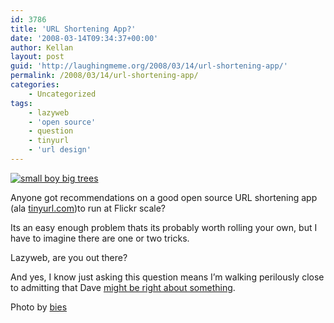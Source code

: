 ```yaml
---
id: 3786
title: 'URL Shortening App?'
date: '2008-03-14T09:34:37+00:00'
author: Kellan
layout: post
guid: 'http://laughingmeme.org/2008/03/14/url-shortening-app/'
permalink: /2008/03/14/url-shortening-app/
categories:
    - Uncategorized
tags:
    - lazyweb
    - 'open source'
    - question
    - tinyurl
    - 'url design'
---
```


[![small boy big trees](http://farm1.static.flickr.com/31/55539544_5d2779e5ff.jpg)](http://www.flickr.com/photos/bies/55539544/ "small boy big trees by bies, on Flickr")

Anyone got recommendations on a good open source URL shortening app (ala [tinyurl.com](http://tinyurl.com))to run at Flickr scale?

Its an easy enough problem thats its probably worth rolling your own, but I have to imagine there are one or two tricks.

Lazyweb, are you out there?

And yes, I know just asking this question means I’m walking perilously close to admitting that Dave [might be right about something](http://rc3.org/2007/11/20/urls-by-design/).

Photo by [bies](http://www.flickr.com/photos/bies/)